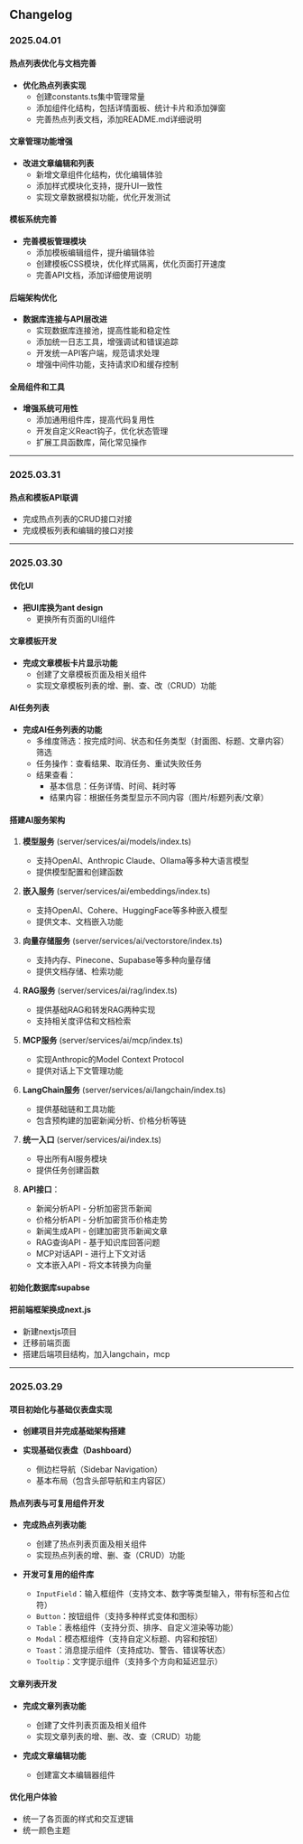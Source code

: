  ## Changelog  

### 2025.04.01

#### 热点列表优化与文档完善
- **优化热点列表实现**
  - 创建constants.ts集中管理常量
  - 添加组件化结构，包括详情面板、统计卡片和添加弹窗
  - 完善热点列表文档，添加README.md详细说明

#### 文章管理功能增强
- **改进文章编辑和列表**
  - 新增文章组件化结构，优化编辑体验
  - 添加样式模块化支持，提升UI一致性
  - 实现文章数据模拟功能，优化开发测试

#### 模板系统完善
- **完善模板管理模块**
  - 添加模板编辑组件，提升编辑体验
  - 创建模板CSS模块，优化样式隔离，优化页面打开速度
  - 完善API文档，添加详细使用说明

#### 后端架构优化
- **数据库连接与API层改进**
  - 实现数据库连接池，提高性能和稳定性
  - 添加统一日志工具，增强调试和错误追踪
  - 开发统一API客户端，规范请求处理
  - 增强中间件功能，支持请求ID和缓存控制

#### 全局组件和工具
- **增强系统可用性**
  - 添加通用组件库，提高代码复用性
  - 开发自定义React钩子，优化状态管理
  - 扩展工具函数库，简化常见操作

-----------

### 2025.03.31

#### 热点和模板API联调
- 完成热点列表的CRUD接口对接
- 完成模板列表和编辑的接口对接

-----------

### 2025.03.30

#### 优化UI 
- **把UI库换为ant design**  
  - 更换所有页面的UI组件

#### 文章模板开发  
- **完成文章模板卡片显示功能**  
  - 创建了文章模板页面及相关组件  
  - 实现文章模板列表的增、删、查、改（CRUD）功能  

#### AI任务列表
- **完成AI任务列表的功能**  
  - 多维度筛选：按完成时间、状态和任务类型（封面图、标题、文章内容）筛选
  - 任务操作：查看结果、取消任务、重试失败任务
  - 结果查看：
    - 基本信息：任务详情、时间、耗时等
    - 结果内容：根据任务类型显示不同内容（图片/标题列表/文章）

#### 搭建AI服务架构

1. **模型服务** (server/services/ai/models/index.ts)
   - 支持OpenAI、Anthropic Claude、Ollama等多种大语言模型
   - 提供模型配置和创建函数

2. **嵌入服务** (server/services/ai/embeddings/index.ts)
   - 支持OpenAI、Cohere、HuggingFace等多种嵌入模型
   - 提供文本、文档嵌入功能

3. **向量存储服务** (server/services/ai/vectorstore/index.ts)
   - 支持内存、Pinecone、Supabase等多种向量存储
   - 提供文档存储、检索功能

4. **RAG服务** (server/services/ai/rag/index.ts)
   - 提供基础RAG和转发RAG两种实现
   - 支持相关度评估和文档检索

5. **MCP服务** (server/services/ai/mcp/index.ts)
   - 实现Anthropic的Model Context Protocol
   - 提供对话上下文管理功能

6. **LangChain服务** (server/services/ai/langchain/index.ts)
   - 提供基础链和工具功能
   - 包含预构建的加密新闻分析、价格分析等链

7. **统一入口** (server/services/ai/index.ts)
   - 导出所有AI服务模块
   - 提供任务创建函数

8. **API接口**：
   - 新闻分析API - 分析加密货币新闻
   - 价格分析API - 分析加密货币价格走势
   - 新闻生成API - 创建加密货币新闻文章
   - RAG查询API - 基于知识库回答问题
   - MCP对话API - 进行上下文对话
   - 文本嵌入API - 将文本转换为向量

#### 初始化数据库supabse

#### 把前端框架换成next.js
- 新建nextjs项目
- 迁移前端页面
- 搭建后端项目结构，加入langchain，mcp

-----------

### 2025.03.29
#### 项目初始化与基础仪表盘实现  
- **创建项目并完成基础架构搭建**  

- **实现基础仪表盘（Dashboard）**  
  - 侧边栏导航（Sidebar Navigation）  
  - 基本布局（包含头部导航和主内容区）  

#### 热点列表与可复用组件开发  
- **完成热点列表功能**  
  - 创建了热点列表页面及相关组件  
  - 实现热点列表的增、删、查（CRUD）功能  

- **开发可复用的组件库**  
  - `InputField`：输入框组件（支持文本、数字等类型输入，带有标签和占位符）  
  - `Button`：按钮组件（支持多种样式变体和图标）  
  - `Table`：表格组件（支持分页、排序、自定义渲染等功能）  
  - `Modal`：模态框组件（支持自定义标题、内容和按钮）  
  - `Toast`：消息提示组件（支持成功、警告、错误等状态）  
  - `Tooltip`：文字提示组件（支持多个方向和延迟显示）

#### 文章列表开发  
- **完成文章列表功能**  
  - 创建了文件列表页面及相关组件  
  - 实现文章列表的增、删、改、查（CRUD）功能  

- **完成文章编辑功能**  
  - 创建富文本编辑器组件  

#### 优化用户体验
- 统一了各页面的样式和交互逻辑
- 统一颜色主题 